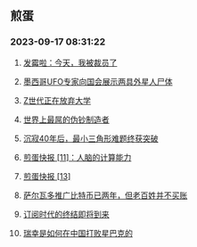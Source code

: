 ## 煎蛋 
### 2023-09-17 08:31:22

1. [发霉啦：今天，我被裁员了](http://jandan.net/p/114178)

2. [墨西哥UFO专家向国会展示两具外星人尸体](http://jandan.net/p/114204)

3. [Z世代正在放弃大学](http://jandan.net/p/114177)

4. [世界上最屌的伪钞制造者](http://jandan.net/p/114209)

5. [沉寂40年后，最小三角形难题终获突破](http://jandan.net/p/114160)

6. [煎蛋快报 [11]：人脑的计算能力](http://jandan.net/p/114183)

7. [煎蛋快报 [13]](http://jandan.net/p/114214)

8. [萨尔瓦多推广比特币已两年，但老百姓并不买账](http://jandan.net/p/114176)

9. [订阅时代的终结即将到来](http://jandan.net/p/114189)

10. [瑞幸是如何在中国打败星巴克的](http://jandan.net/p/114200)

